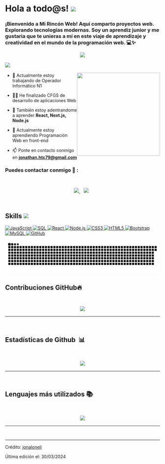 <!--
Here are some ideas to get you started:

- 🔭 I’m currently working on ...
- 🌱 I’m currently learning ...
- 👯 I’m looking to collaborate on ...
- 🤔 I’m looking for help with ...
- 💬 Ask me about ...
- 📫 How to reach me: ...
- 😄 Pronouns: ...
- ⚡ Fun fact: ...
-->
<h1> Hola a todo@s! <img src = "https://raw.githubusercontent.com/MartinHeinz/MartinHeinz/master/wave.gif" width = 40px> </h1>
<h3> ¡Bienvenido a Mi Rincón Web! Aquí comparto proyectos web. Explorando tecnologías modernas. Soy un aprendiz junior y me gustaria que te unieras a mí en este viaje de aprendizaje y creatividad en el mundo de la programación web. 💻✨</h3>
<p align='center'>
<img src="https://readme-typing-svg.herokuapp.com?color=%2336BCF7&size=25&center=true&vCenter=true&width=550&height=90&lines=Soy+Jonathan+Guevara;Desarrollador+de+Aplicaciones+Web+Junior;Frontend+Developer+Junior;Web+Developer+Junior;%40jonaloneli">
</p>
<img src="http://views.whatilearened.today/views/github/jonaloneli/views.svg"/>

<img align="right" src="https://media.giphy.com/media/QvpqTCiEcwtvx6wwJK/giphy.gif" width="270" height="270" frameBorder="0" class="giphy-embed" allowFullScreen></img>


- 🌱 Actualmente estoy trabajando de Operador Informático N1

- 👨‍💻 He finalizado CFGS de desarrollo de aplicaciones Web

- 💬 También estoy adentrandome a aprender **React, Next.js, Node.js**

- 📄 Actualmente estoy aprendiendo Programación Web en front-end

- 📫 Ponte en contacto conmigo en **jonathan.htc79@gmail.com**




### Puedes contactar conmigo 🔗 :
<br>
<p align='center'>
<a href="mailto:jonathan.htc79@gmail.com" target="_blank">
<img src="https://img.shields.io/badge/Gmail-D14836?style=for-the-badge&logo=gmail&logoColor=white">
</a>&nbsp;&nbsp;

<a href="https://www.linkedin.com/in/jotaguevara" target="_blank">
<img src="https://img.shields.io/badge/linkedin-%230077B5.svg?style=for-the-badge&logo=linkedin&logoColor=white"></a>&nbsp;&nbsp;
</p>
<br>

## Skills <img src="https://media2.giphy.com/media/QssGEmpkyEOhBCb7e1/giphy.gif?cid=ecf05e47a0n3gi1bfqntqmob8g9aid1oyj2wr3ds3mg700bl&rid=giphy.gif" width=32px>

<!-- Programming Languages -->

<a href="https://developer.mozilla.org/en-US/docs/Web/JavaScript" target="_blank">
  <img alt="JavaScript" src="https://img.shields.io/badge/JavaScript-F7DF1E?style=for-the-badge&logo=javascript&logoColor=black">
</a>

<a href="https://www.microsoft.com/en-us/sql-server" target="_blank">
  <img alt="SQL" src="https://img.shields.io/badge/SQL-CC2927?style=for-the-badge&logo=microsoft%20sql%20server&logoColor=white">
</a>

<!-- Web Development -->


<a href="https://reactjs.org/" target="_blank">
  <img alt="React" src="https://img.shields.io/badge/React-61DAFB?style=for-the-badge&logo=react&logoColor=black">
</a>
<a href="https://nodejs.org/" target="_blank">
  <img alt="Node.js" src="https://img.shields.io/badge/Node.js-339933?style=for-the-badge&logo=node.js&logoColor=white">
</a>
<a href="https://developer.mozilla.org/es/docs/Web/CSS" target="_blank">
  <img alt="CSS3" src="https://img.shields.io/badge/css3-%231572B6.svg?style=for-the-badge&logo=css3&logoColor=white">
</a>
<a href="https://developer.mozilla.org/es/docs/Glossary/HTML5" target="_blank">
  <img alt="HTML5" src="https://img.shields.io/badge/html5-%23E34F26.svg?style=for-the-badge&logo=html5&logoColor=white">
</a>

<!-- Frontend Frameworks/Libraries -->

<a href="https://getbootstrap.com/" target="_blank">
  <img alt="Bootstrap" src="https://img.shields.io/badge/Bootstrap-563D7C?style=for-the-badge&logo=bootstrap&logoColor=white">
</a>

<!-- Database -->
<a href="https://www.mysql.com/" target="_blank">
  <img alt="MySQL" src="https://img.shields.io/badge/MySQL-4479A1?style=for-the-badge&logo=mysql&logoColor=white">
</a>

<!-- Version Control and Collaboration -->
<a href="https://github.com/" target="_blank">
  <img alt="GitHub" src="https://img.shields.io/badge/GitHub-181717?style=for-the-badge&logo=github&logoColor=white">
</a>


<!-- Tools and Platforms -->

![snake gif](https://github.com/TekyaygilFethi/TekyaygilFethi/blob/output/github-contribution-grid-snake.svg)



## Contribuciones GitHub🔥 
<br>
<p align='center'><img src="https://github-readme-streak-stats.herokuapp.com?user=jonaloneli&theme=black-ice&hide_border=true&date_format=M%20j%5B%2C%20Y%5D"></p>

<hr><br>

## Estadísticas de Github &nbsp;📊
<br>
<p align='center'>
<img src="https://github-readme-stats.vercel.app/api?username=jonaloneli&show_icons=true&theme=github_dark">
</p>
<hr>
<br>

## Lenguajes más utilizados 📚
<br>
<p align='center'>
<img src="https://github-readme-stats.anuraghazra1.vercel.app/api/top-langs/?username=jonaloneli&theme=dark&hide_border=true&no-bg=true&no-frame=true&langs_count=10">
</p>

<hr>
<br>

------
Crédito: [jonaloneli](https://github.com/jonaloneli)

Última edición el: 30/03/2024
